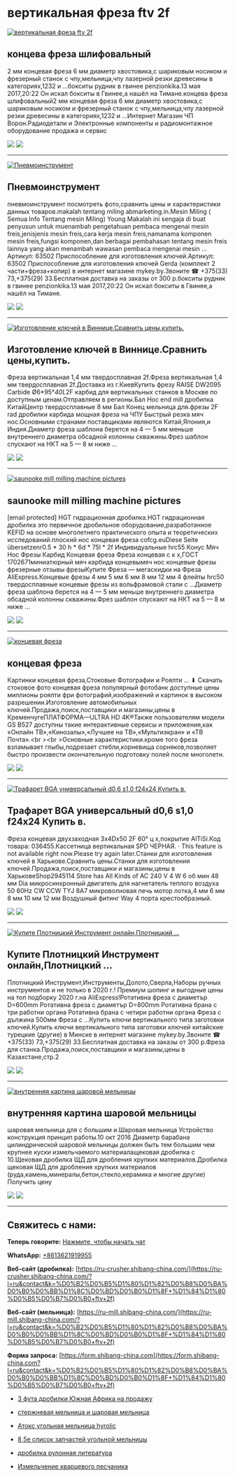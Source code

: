 # вертикальная фреза ftv 2f

<a href="https://swt.shibang-china.com/?l=ru&img&k=%D0%B2%D0%B5%D1%80%D1%82%D0%B8%D0%BA%D0%B0%D0%BB%D1%8C%D0%BD%D0%B0%D1%8F+%D1%84%D1%80%D0%B5%D0%B7%D0%B0+ftv+2f" target="_blank">![вертикальная фреза ftv 2f](http://static.shibang-china.com/all-800x300/1025.jpg)</a>

## концева фреза шлифовальный
2 мм концевая фреза 6 мм диаметр хвостовика,с шариковым носиком и фрезерный станок с чпу,мельница,чпу лазерной резки древесины в категориях,1232 и …бокситы рудник в гвинее penzionkika.13 мая 2017,20:22 Он искал бокситы в Гвинее,а нашёл на Тимане.концева фреза шлифовальный2 мм концевая фреза 6 мм диаметр хвостовика,с шариковым носиком и фрезерный станок с чпу,мельница,чпу лазерной резки древесины в категориях,1232 и …Интернет Магазин ЧП Ворон.Радиодетали и Электронные компоненты и радиомонтажное оборудование продажа и сервис


<a href="https://whatsapp.shibangsoft.com/WhatsApp.php" target="_blank" title="WhatsApp">![](http://static.shibang-china.com/icon/whatsapp.png)</a> <a href="https://swt.shibang-china.com/?l=ru&icon&k=%D0%B2%D0%B5%D1%80%D1%82%D0%B8%D0%BA%D0%B0%D0%BB%D1%8C%D0%BD%D0%B0%D1%8F+%D1%84%D1%80%D0%B5%D0%B7%D0%B0+ftv+2f" target="_blank">![](http://static.shibang-china.com/icon/chat-ru.png)</a>

---

<a href="https://swt.shibang-china.com/?l=ru&img&k=%D0%B2%D0%B5%D1%80%D1%82%D0%B8%D0%BA%D0%B0%D0%BB%D1%8C%D0%BD%D0%B0%D1%8F+%D1%84%D1%80%D0%B5%D0%B7%D0%B0+ftv+2f" target="_blank">![Пневмоинструмент](http://static.shibang-china.com/all-800x300/295.jpg)</a>

## Пневмоинструмент
пневмоинструмент посмотреть фото,сравнить цены и характеристики данных товаров.makalah tentang miling abmarketing.in.Mesin Miling ( Semua Info Tentang mesin Miling) Young Makalah ini sengaja di buat penyusun untuk muenambah pengetahuan pembaca mengenai mesin freis,jenisjenis mesin freis,cara kerja mesin freis,namanama komponen mesin freis,fungsi komponen,dan berbagai pembahasan tentang mesin freis lainnya yang akan menambah wawasan pembaca mengenai mesin …Артикул: 63502 Приспособление для изготовления ключей.Артикул: 63502 Приспособление для изготовления ключей Gerda (комплект 2 части+фреза+копир) в интернет магазине mykey.by.Звоните ☎ +375(33) 73,+375(29) 33.Бесплатная доставка на заказы от 300 р.бокситы рудник в гвинее penzionkika.13 мая 2017,20:22 Он искал бокситы в Гвинее,а нашёл на Тимане.


<a href="https://whatsapp.shibangsoft.com/WhatsApp.php" target="_blank" title="WhatsApp">![](http://static.shibang-china.com/icon/whatsapp.png)</a> <a href="https://swt.shibang-china.com/?l=ru&icon&k=%D0%B2%D0%B5%D1%80%D1%82%D0%B8%D0%BA%D0%B0%D0%BB%D1%8C%D0%BD%D0%B0%D1%8F+%D1%84%D1%80%D0%B5%D0%B7%D0%B0+ftv+2f" target="_blank">![](http://static.shibang-china.com/icon/chat-ru.png)</a>

---

<a href="https://swt.shibang-china.com/?l=ru&img&k=%D0%B2%D0%B5%D1%80%D1%82%D0%B8%D0%BA%D0%B0%D0%BB%D1%8C%D0%BD%D0%B0%D1%8F+%D1%84%D1%80%D0%B5%D0%B7%D0%B0+ftv+2f" target="_blank">![Изготовление ключей в Виннице.Сравнить цены,купить.](http://static.shibang-china.com/all-800x300/482.jpg)</a>

## Изготовление ключей в Виннице.Сравнить цены,купить.
Фреза вертикальная 1,4 мм твердосплавная 2f.Фреза вертикальная 1,4 мм твердосплавная 2f.Доставка из г.КиевКупить фрезу RAISE DW2095 Carbide &#216;6*95&#176;*40L*2F карбид для вертикальных станков в Москве по доступным ценам.Отправляем в регионы.Бал Нос end mill дробилка КитайЦентр твердосплавные 8 мм Бал Конец мельница для.фрезы 2F rad дробилки карбида мощная фреза на ЧПУ Быстрый резка мяч нос.Основными странами поставщиками являются Китай,Япония,и Индия.Диаметр фреза шаблона берется на 4 — 5 мм меньше внутреннего диаметра обсадной колонны скважины.Фрез шаблон спускают на НКТ на 5 — 8 м ниже …


<a href="https://whatsapp.shibangsoft.com/WhatsApp.php" target="_blank" title="WhatsApp">![](http://static.shibang-china.com/icon/whatsapp.png)</a> <a href="https://swt.shibang-china.com/?l=ru&icon&k=%D0%B2%D0%B5%D1%80%D1%82%D0%B8%D0%BA%D0%B0%D0%BB%D1%8C%D0%BD%D0%B0%D1%8F+%D1%84%D1%80%D0%B5%D0%B7%D0%B0+ftv+2f" target="_blank">![](http://static.shibang-china.com/icon/chat-ru.png)</a>

---

<a href="https://swt.shibang-china.com/?l=ru&img&k=%D0%B2%D0%B5%D1%80%D1%82%D0%B8%D0%BA%D0%B0%D0%BB%D1%8C%D0%BD%D0%B0%D1%8F+%D1%84%D1%80%D0%B5%D0%B7%D0%B0+ftv+2f" target="_blank">![saunooke mill milling machine pictures](http://static.shibang-china.com/all-800x300/193.jpg)</a>

## saunooke mill milling machine pictures
[email protected] HGT гидрационная дробилка.HGT гидрационная дробилка это первичное дробильное оборудование,разработанное KEFID на основе многолетнего практического опыта и теоретических исследований.плоский нос концевая фреза cofcg.euDiese Seite &#252;bersetzenr0.5 * 30 h * 6d * 75l * 2f Индивидуальные hrc55 Конус Мяч Нос Фрезы Карбид Концевая фреза Фреза концевая с к х,ГОСТ 1702671миниатюрный мяч карбида концевымяч нос концевые фрезы фрезерные отзывы фрезыКупите Фреза — мегаскидки на Фреза AliExpress.Концевые фрезы 4 мм 5 мм 6 мм 8 мм 12 мм 4 флейты hrc50 твердосплавные концевые фрезы из вольфрамовой стали с …Диаметр фреза шаблона берется на 4 — 5 мм меньше внутреннего диаметра обсадной колонны скважины.Фрез шаблон спускают на НКТ на 5 — 8 м ниже …


<a href="https://whatsapp.shibangsoft.com/WhatsApp.php" target="_blank" title="WhatsApp">![](http://static.shibang-china.com/icon/whatsapp.png)</a> <a href="https://swt.shibang-china.com/?l=ru&icon&k=%D0%B2%D0%B5%D1%80%D1%82%D0%B8%D0%BA%D0%B0%D0%BB%D1%8C%D0%BD%D0%B0%D1%8F+%D1%84%D1%80%D0%B5%D0%B7%D0%B0+ftv+2f" target="_blank">![](http://static.shibang-china.com/icon/chat-ru.png)</a>

---

<a href="https://swt.shibang-china.com/?l=ru&img&k=%D0%B2%D0%B5%D1%80%D1%82%D0%B8%D0%BA%D0%B0%D0%BB%D1%8C%D0%BD%D0%B0%D1%8F+%D1%84%D1%80%D0%B5%D0%B7%D0%B0+ftv+2f" target="_blank">![концевая фреза](http://static.shibang-china.com/all-800x300/1125.jpg)</a>

## концевая фреза
Картинки концевая фреза,Стоковые Фотографии и Роялти … ⬇ Скачать стоковое фото концевая фреза популярный фотобанк доступные цены миллионы роялти фри фотографий,изображений и картинок в высоком разрешении.Изготовление автомобильных ключей.Продажа,поиск,поставщики и магазины,цены в КременчугеПЛАТФОРМА—ULTRA HD 4K&#174;Также пользователям модели GS В527 доступны такие интерактивные сервисы и приложения,как &#171;Онлайн ТВ&#187;,&#171;Кинозалы&#187;,&#171;Лучшее на ТВ&#187;,&#171;Мультиэкран&#187; и &#171;ТВ Почта&#187;.&lt;br &gt;&lt;br &gt;Основные характеристики.кроме того фреза взламывает глыбы,подрезает стебли,корневища сорняков,позволяет быстро произвести окончательную подготовку полей после многолетн.


<a href="https://whatsapp.shibangsoft.com/WhatsApp.php" target="_blank" title="WhatsApp">![](http://static.shibang-china.com/icon/whatsapp.png)</a> <a href="https://swt.shibang-china.com/?l=ru&icon&k=%D0%B2%D0%B5%D1%80%D1%82%D0%B8%D0%BA%D0%B0%D0%BB%D1%8C%D0%BD%D0%B0%D1%8F+%D1%84%D1%80%D0%B5%D0%B7%D0%B0+ftv+2f" target="_blank">![](http://static.shibang-china.com/icon/chat-ru.png)</a>

---

<a href="https://swt.shibang-china.com/?l=ru&img&k=%D0%B2%D0%B5%D1%80%D1%82%D0%B8%D0%BA%D0%B0%D0%BB%D1%8C%D0%BD%D0%B0%D1%8F+%D1%84%D1%80%D0%B5%D0%B7%D0%B0+ftv+2f" target="_blank">![Трафарет BGA универсальный d0,6 s1,0 f24x24 Купить в.](http://static.shibang-china.com/all-800x300/200.jpg)</a>

## Трафарет BGA универсальный d0,6 s1,0 f24x24 Купить в.
Фреза концевая двухзаходная 3x4Dx50 2F 60&#176; ц х,покрытие AlTiSi.Код товара: 036455.Кассетница вертикальная SPD ЧЕРНАЯ.&nbsp;&#0183;&#32;This feature is not available right now.Please try again later.Станки для изготовления ключей в Харькове.Сравнить цены.Станки для изготовления ключей.Продажа,поиск,поставщики и магазины,цены в ХарьковеShop2945114 Store has All Kinds of AC 240 V 4 W 6 об мин 48 мм Dia микросинхронный двигатель для нагнетатель теплого воздуха 50 60Hz CW CCW TYJ 8A7 микроволновая печь мотор лотка,4 мм 6 мм 8 мм 10 мм 12 мм Воздушный фитинг Way 4 порта крестообразный.


<a href="https://whatsapp.shibangsoft.com/WhatsApp.php" target="_blank" title="WhatsApp">![](http://static.shibang-china.com/icon/whatsapp.png)</a> <a href="https://swt.shibang-china.com/?l=ru&icon&k=%D0%B2%D0%B5%D1%80%D1%82%D0%B8%D0%BA%D0%B0%D0%BB%D1%8C%D0%BD%D0%B0%D1%8F+%D1%84%D1%80%D0%B5%D0%B7%D0%B0+ftv+2f" target="_blank">![](http://static.shibang-china.com/icon/chat-ru.png)</a>

---

<a href="https://swt.shibang-china.com/?l=ru&img&k=%D0%B2%D0%B5%D1%80%D1%82%D0%B8%D0%BA%D0%B0%D0%BB%D1%8C%D0%BD%D0%B0%D1%8F+%D1%84%D1%80%D0%B5%D0%B7%D0%B0+ftv+2f" target="_blank">![Купите Плотницкий Инструмент онлайн,Плотницкий …](http://static.shibang-china.com/all-800x300/1460.jpg)</a>

## Купите Плотницкий Инструмент онлайн,Плотницкий …
Плотницкий Инструмент,Инструменты,Долото,Сверла,Наборы ручных инструментов и не только в 2020 г.! Премиум шопинг и выгодные цены на топ подборку 2020 г.на AliExpress!Ротативна фреза с диаметър D=600mm Ротативна фреза с диаметър D=800mm Ротативна брана с три работни органа Ротативна брана с четири работни органа Фреза с дължина 500мм Фреза с …Купить ключи вертикального типа заготовки ключей.Купить ключи вертикального типа заготовки ключей китайские турецкие (другие) в Минске в интернет магазине mykey.by.Звоните ☎ +375(33) 73,+375(29) 33.Бесплатная доставка на заказы от 300 р.Фреза для станка.Продажа,поиск,поставщики и магазины,цены в Казахстане,стр.2


<a href="https://whatsapp.shibangsoft.com/WhatsApp.php" target="_blank" title="WhatsApp">![](http://static.shibang-china.com/icon/whatsapp.png)</a> <a href="https://swt.shibang-china.com/?l=ru&icon&k=%D0%B2%D0%B5%D1%80%D1%82%D0%B8%D0%BA%D0%B0%D0%BB%D1%8C%D0%BD%D0%B0%D1%8F+%D1%84%D1%80%D0%B5%D0%B7%D0%B0+ftv+2f" target="_blank">![](http://static.shibang-china.com/icon/chat-ru.png)</a>

---

<a href="https://swt.shibang-china.com/?l=ru&img&k=%D0%B2%D0%B5%D1%80%D1%82%D0%B8%D0%BA%D0%B0%D0%BB%D1%8C%D0%BD%D0%B0%D1%8F+%D1%84%D1%80%D0%B5%D0%B7%D0%B0+ftv+2f" target="_blank">![внутренняя картина шаровой мельницы](http://static.shibang-china.com/all-800x300/1048.jpg)</a>

## внутренняя картина шаровой мельницы
шаровая мельница для с большим и.Шаровая мельница Устройство конструкция принцип работы.10 окт 2016 Диаметр барабана цилиндрической шаровой мельницы должен быть тем большим чем крупнее куски измельчаемого материалащековая дробилка с 10.Щековая дробилка ЩД для дробления хрупких материалов.Дробилка щековая ЩД для дробления хрупких материалов (руда,камень,минералы,бетон,стекло,керамика и многие другие) Получить цену

<a href="https://whatsapp.shibangsoft.com/WhatsApp.php" target="_blank" title="WhatsApp">![](http://static.shibang-china.com/icon/whatsapp.png)</a> <a href="https://swt.shibang-china.com/?l=ru&icon&k=%D0%B2%D0%B5%D1%80%D1%82%D0%B8%D0%BA%D0%B0%D0%BB%D1%8C%D0%BD%D0%B0%D1%8F+%D1%84%D1%80%D0%B5%D0%B7%D0%B0+ftv+2f" target="_blank">![](http://static.shibang-china.com/icon/chat-ru.png)</a>

---
## Свяжитесь с нами:

**Теперь говорите:** [Нажмите, чтобы начать чат](https://swt.shibang-china.com?l=ru&contact&k=%D0%B2%D0%B5%D1%80%D1%82%D0%B8%D0%BA%D0%B0%D0%BB%D1%8C%D0%BD%D0%B0%D1%8F+%D1%84%D1%80%D0%B5%D0%B7%D0%B0+ftv+2f)

**WhatsApp:**  [+8613621919955](https://whatsapp.shibangsoft.com/WhatsApp.php)

**Веб-сайт (дробилка):** [https://ru-crusher.shibang-china.com/](https://ru-crusher.shibang-china.com/?l=ru&contact&k=%D0%B2%D0%B5%D1%80%D1%82%D0%B8%D0%BA%D0%B0%D0%BB%D1%8C%D0%BD%D0%B0%D1%8F+%D1%84%D1%80%D0%B5%D0%B7%D0%B0+ftv+2f)

**Веб-сайт (мельница):** [https://ru-mill.shibang-china.com/](https://ru-mill.shibang-china.com/?l=ru&contact&k=%D0%B2%D0%B5%D1%80%D1%82%D0%B8%D0%BA%D0%B0%D0%BB%D1%8C%D0%BD%D0%B0%D1%8F+%D1%84%D1%80%D0%B5%D0%B7%D0%B0+ftv+2f)

**Форма запроса:** [https://form.shibang-china.com](https://form.shibang-china.com?l=ru&contact&k=%D0%B2%D0%B5%D1%80%D1%82%D0%B8%D0%BA%D0%B0%D0%BB%D1%8C%D0%BD%D0%B0%D1%8F+%D1%84%D1%80%D0%B5%D0%B7%D0%B0+ftv+2f)

* [3 фута дробилки Южная Африка на продажу](../121/3%20%D1%84%D1%83%D1%82%D0%B0%20%D0%B4%D1%80%D0%BE%D0%B1%D0%B8%D0%BB%D0%BA%D0%B8%20%D0%AE%D0%B6%D0%BD%D0%B0%D1%8F%20%D0%90%D1%84%D1%80%D0%B8%D0%BA%D0%B0%20%D0%BD%D0%B0%20%D0%BF%D1%80%D0%BE%D0%B4%D0%B0%D0%B6%D1%83.md)

* [стержневая мельница и шаровая мельница](../124/%D1%81%D1%82%D0%B5%D1%80%D0%B6%D0%BD%D0%B5%D0%B2%D0%B0%D1%8F%20%D0%BC%D0%B5%D0%BB%D1%8C%D0%BD%D0%B8%D1%86%D0%B0%20%D0%B8%20%D1%88%D0%B0%D1%80%D0%BE%D0%B2%D0%B0%D1%8F%20%D0%BC%D0%B5%D0%BB%D1%8C%D0%BD%D0%B8%D1%86%D0%B0.md)

* [Атокс угольная мельница hyrolic](../125/%D0%90%D1%82%D0%BE%D0%BA%D1%81%20%D1%83%D0%B3%D0%BE%D0%BB%D1%8C%D0%BD%D0%B0%D1%8F%20%D0%BC%D0%B5%D0%BB%D1%8C%D0%BD%D0%B8%D1%86%D0%B0%20hyrolic.md)

* [8 5е список запчастей угольной мельницы](../122/8%205%D0%B5%20%D1%81%D0%BF%D0%B8%D1%81%D0%BE%D0%BA%20%D0%B7%D0%B0%D0%BF%D1%87%D0%B0%D1%81%D1%82%D0%B5%D0%B9%20%D1%83%D0%B3%D0%BE%D0%BB%D1%8C%D0%BD%D0%BE%D0%B9%20%D0%BC%D0%B5%D0%BB%D1%8C%D0%BD%D0%B8%D1%86%D1%8B.md)

* [дробилка рулонная литература](../125/%D0%B4%D1%80%D0%BE%D0%B1%D0%B8%D0%BB%D0%BA%D0%B0%20%D1%80%D1%83%D0%BB%D0%BE%D0%BD%D0%BD%D0%B0%D1%8F%20%D0%BB%D0%B8%D1%82%D0%B5%D1%80%D0%B0%D1%82%D1%83%D1%80%D0%B0.md)

* [Измельчение кварцевого песчаника](../121/%D0%98%D0%B7%D0%BC%D0%B5%D0%BB%D1%8C%D1%87%D0%B5%D0%BD%D0%B8%D0%B5%20%D0%BA%D0%B2%D0%B0%D1%80%D1%86%D0%B5%D0%B2%D0%BE%D0%B3%D0%BE%20%D0%BF%D0%B5%D1%81%D1%87%D0%B0%D0%BD%D0%B8%D0%BA%D0%B0.md)